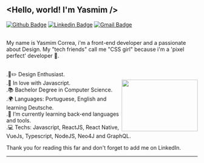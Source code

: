 ## <Hello, world! I'm Yasmim />

  [![Github Badge](https://img.shields.io/badge/-Github-000?style=flat-square&logo=Github&logoColor=white&link=https://github.com/ygcorrea)](https://github.com/ygcorrea)
  [![Linkedin Badge](https://img.shields.io/badge/-LinkedIn-blue?style=flat-square&logo=Linkedin&logoColor=white&link=https://www.linkedin.com/in/ygcorrea/)](https://www.linkedin.com/in/ygcorrea/)
  [![Gmail Badge](https://img.shields.io/badge/-Gmail-c14438?style=flat-square&logo=Gmail&logoColor=white&link=mailto:g.yascorrea@gmail.com)](mailto:g.yascorrea@gmail.com/)

<br/> My name is Yasmim Correa, i'm a front-end developer and a passionate about Design. My "tech friends" call me "CSS girl" because i'm a 'pixel perfect' developer 🤘.


<br/>.🌈✏️ Design Enthusiast.
<br/>.💙 In love with Javascript.
<img justify="center" align="right" width="200" height="136" src="https://user-images.githubusercontent.com/58710976/87556579-3465da00-c68d-11ea-8fed-ae984c763555.jpg">
<br/>.📚 Bachelor Degree in Computer Science.
<br/>.🌍 Languages: Portuguese, English and learning Deutsche.
<br/>.🌱 I’m currently learning back-end languages and tools.
<br/>.💻 Techs: Javascript, ReactJS, React Native, VueJs, Typescript, NodeJS, Neo4J and GraphQL.

Thank you for reading this far and don't forget to add me on LinkedIn.
<hr/>
